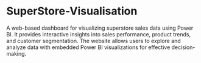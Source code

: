 # SuperStore-Visualisation
A web-based dashboard for visualizing superstore sales data using Power BI. It provides interactive insights into sales performance, product trends, and customer segmentation. The website allows users to explore and analyze data with embedded Power BI visualizations for effective decision-making.
